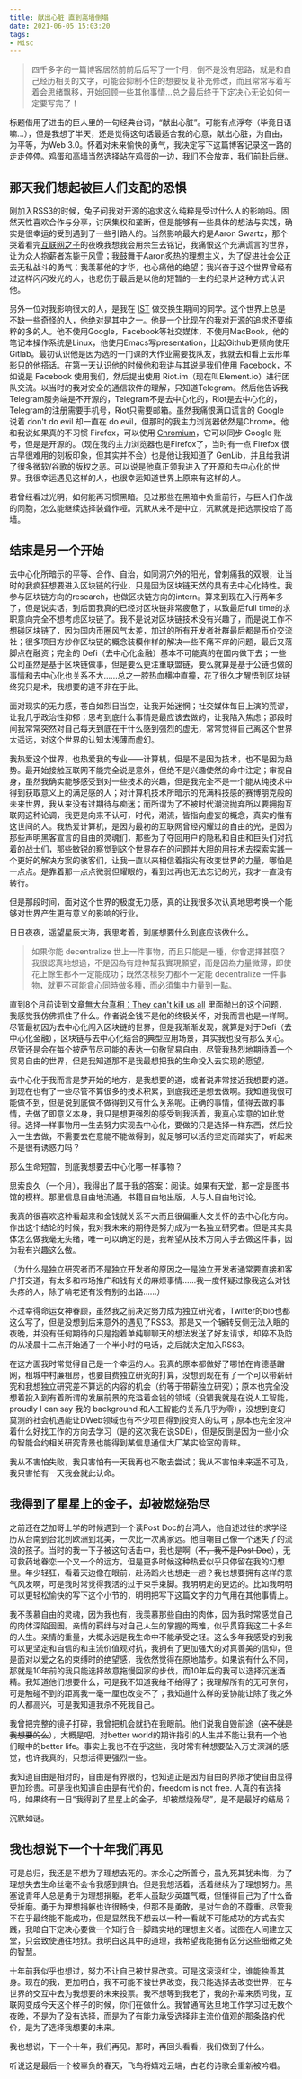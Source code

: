 ```yaml
---
title: 献出心脏 直到高墙倒塌
date: 2021-06-05 15:03:20
tags:
- Misc
---
```


> 四千多字的一篇博客居然前前后后写了一个月，倒不是没有思路，就是和自己经历相关的文字，可能会抑制不住的想要反复补充修改，而且常常写着写着会思绪飘移，开始回顾一些其他事情...总之最后终于下定决心无论如何一定要写完了！

标题借用了进击的巨人里的一句经典台词，“献出心脏”。可能有点浮夸（毕竟日语嘛...），但是我想了半天，还是觉得这句话最适合我的心意，献出心脏，为自由，为平等，为Web 3.0。怀着对未来愉快的勇气，我决定写下这篇博客记录这一路的走走停停。鸡蛋和高墙当然选择站在鸡蛋的一边，我们不会放弃，我们前赴后继。

## 那天我们想起被巨人们支配的恐惧

刚加入RSS3的时候，兔子问我对开源的追求这么纯粹是受过什么人的影响吗。固然天性喜欢合作与分享，讨厌集权和垄断，但是能够有一些具体的想法与实践，确实是很幸运的受到遇到了一些引路人的。当然影响最大的是Aaron Swartz，那个哭着看完[互联网之子](https://movie.douban.com/subject/25785114/)的夜晚我想我会用余生去铭记，我痛恨这个充满谎言的世界，让为众人抱薪者冻毙于风雪；我鼓舞于Aaron炙热的理想主义，为了促进社会公正去无私战斗的勇气；我羡慕他的才华，也心痛他的绝望；我兴奋于这个世界曾经有过这样闪闪发光的人，也悲伤于最后是以他的短暂的一生的纪录片这种方式认识他。

另外一位对我影响很大的人，是我在 [IST](https://tecnico.ulisboa.pt/en/) 做交换生期间的同学。这个世界上总是不缺一些奇怪的人，他绝对是其中之一。他是一个比现在的我对开源的追求还要纯粹的多的人。他不使用Google，Facebook等社交媒体，不使用MacBook，他的笔记本操作系统是Linux，他使用Emacs写presentation，比起Github更倾向使用 Gitlab。最初认识他是因为选的一门课的大作业需要找队友，我就去和看上去形单影只的他搭话。在第一天认识他的时候他和我讲与其说是我们使用 Facebook，不如说是 Facebook 使用我们，然后提出使用 Riot.im（现在叫Element.io）进行团队交流。以当时的我对安全的通信软件的理解，只知道Telegram。然后他告诉我Telegram服务端是不开源的，Telegram不是去中心化的，Riot是去中心化的，Telegram的注册需要手机号，Riot只需要邮箱。虽然我痛恨满口谎言的 Google 说着 don't do evil 却一直在 do evil，但那时的我主力浏览器依然是Chrome。他和我说如果真的不习惯 Firefox，可以使用 [Chromium](https://www.chromium.org/getting-involved/download-chromium)，它可以同步 Google 账号，但是是开源的。（现在我的主力浏览器也是Firefox了，当时有一点 Firefox 很古早很难用的刻板印象，但其实并不会）也是他让我知道了 GenLib，并且给我讲了很多微软/谷歌的版权之恶。可以说是他真正领我进入了开源和去中心化的世界。我很幸运遇见这样的人，也很幸运知道世界上原来有这样的人。

若曾经看过光明，如何能再习惯黑暗。见过那些在黑暗中负重前行，与巨人们作战的同胞，怎么能继续选择装聋作哑。沉默从来不是中立，沉默就是把选票投给了高墙。

## 结束是另一个开始

去中心化所暗示的平等、合作、自治，如同洞穴外的阳光，曾刺痛我的双眼，让当时的我疯狂想要进入区块链的行业，只是因为区块链天然的具有去中心化特性。我参与区块链方向的research，也做区块链方向的intern。算来到现在入行两年多了，但是说实话，到后面我真的已经对区块链非常疲惫了，以致最后full time的求职意向完全不想考虑区块链了。我不是说对区块链技术没有兴趣了，而是说工作不想碰区块链了，因为国内币圈风气太差，加过的所有开发者社群最后都是币价交流社；很多项目方炒作区块链的概念装模作样的解决一些不痛不痒的问题，最后又落脚点在融资；完全的 Defi（去中心化金融）基本不可能真的在国内做下去；一些公司虽然是基于区块链做事，但是要么更注重联盟链，要么就算是基于公链也做的事情和去中心化也关系不大......总之一腔热血横冲直撞，花了很久才醒悟到区块链终究只是术，我想要的道不非在于此。

面对现实的无力感，苍白如烈日当空，让我开始迷惘；社交媒体每日上演的荒谬，让我几乎政治性抑郁；思考到底什么事情是最应该去做的，让我陷入焦虑；那段时间我常常突然对自己每天到底在干什么感到强烈的虚无，常常觉得自己离这个世界太遥远，对这个世界的认知太浅薄而虚幻。

我热爱这个世界，也热爱我的专业——计算机，但是不是因为技术，也不是因为趋势。最开始接触互联网不能完全说是意外，但绝不是兴趣使然的命中注定；审视自身，虽然我确实能够感受到对一些技术的兴趣，但是我完全不是一个能从纯技术中得到获取意义上的满足感的人；对计算机技术所暗示的充满科技感的赛博朋克般的未来世界，我从来没有过期待与痴迷；而所谓为了不被时代潮流抛弃所以要拥抱互联网这种论调，我更是向来不认可，时代，潮流，皆指向虚妄的概念，真实的惟有这世间的人。我热爱计算机，是因为最初的互联网曾经闪耀过的自由的光，是因为那些声明黑客宣言的自由的灵魂们，那些为了夺回用户的隐私和自由和巨头们对抗着的战士们，那些敏锐的察觉到这个世界存在的问题并大胆的用技术去探索实践一个更好的解决方案的骇客们，让我一直以来相信着指尖有改变世界的力量，哪怕是一点点。是靠着那一点点微弱但耀眼的，看到过再也无法忘记的光，我才一直没有转行。

但是那段时间，面对这个世界的极度无力感，真的让我很多次认真地思考换一个能够对世界产生更有意义的影响的行业。

日日夜夜，遥望星辰大海，我思考着，到底想要什么到底应该做什么。

> 如果你能 decentralize 世上一件事物，而且只能是一種，你會選擇甚麼？我很認真地想過，不是因為有燈神幫我實現願望，而是因為力量微薄，即使花上餘生都不一定能成功；既然怎樣努力都不一定能 decentralize 一件事物，就更不可能貪心同時做多種，而必須集中力量到一點。

直到8个月前读到文章[無大台真相：They can't kill us all](https://matters.news/@ckxpress/%E7%84%A1%E5%A4%A7%E5%8F%B0%E7%9C%9F%E7%9B%B8-they-can-t-kill-us-all-bafyreieqqwdavbc5bowq2ogugj6bmzlyscim3bcezsiwaegxoefg2653dy) 里面抛出的这个问题，我感觉我仿佛抓住了什么。作者说金钱不是他的终极关怀，对我而言也是一样啊。尽管最初因为去中心化闯入区块链的世界，但是我渐渐发现，就算是对于Defi（去中心化金融），区块链与去中心化结合的典型应用场景，其实我也没有那么关心。尽管还是会在每个披萨节尽可能的表达一句敬贸易自由，尽管我热烈地期待着一个贸易自由的世界，但是我知道那不是我最想把我的生命投入去实现的愿望。

去中心化于我而言是梦开始的地方，是我想要的道，或者说非常接近我想要的道。到现在也有了一些尽管不算很多的技术积累，到底我还是想去做啊。我知道我很可能做不到，但是说到底做不做得到又有什么关系呢。正确的事情，值得去做的事情，去做了即意义本身，我只是想更强烈的感受到我活着，我真心实意的如此觉得。选择一样事物用一生去努力实现去中心化，要做的只是选择一样东西，然后投入一生去做，不需要去在意能不能做得到，就足够可以活的坚定而踏实了，听起来不是很有诱惑力吗？

那么生命短暂，到底我想要去中心化哪一样事物？

思索良久（一个月），我得出了属于我的答案：阅读。如果有天堂，那一定是图书馆的模样。那里信息自由地流通，书籍自由地出版，人与人自由地讨论。

我真的很喜欢这种看起来和金钱就关系不大而且很偏重人文关怀的去中心化方向。作出这个结论的时候，我对我未来的期待是努力成为一名独立研究者。但是其实具体怎么做我毫无头绪，唯一可以确定的是，我希望从技术方向入手去做这件事，因为我有兴趣这么做。

（为什么是独立研究者而不是独立开发者的原因之一是独立开发者通常要直接和客户打交道，有太多和市场推广和钱有关的麻烦事情......我一度怀疑过像我这么对钱头疼的人，除了啃老还有没有别的出路......）

不过幸得命运女神眷顾，虽然我之前决定努力成为独立研究者，Twitter的bio也都这么写了，但是没想到后来意外的遇见了RSS3。那是又一个辗转反侧无法入眠的夜晚，并没有任何期待的只是抱着单纯聊聊天的想法发送了好友请求，却猝不及防的从凌晨十二点开始通了一个半小时的电话，之后就决定加入RSS3。

在这方面我时常觉得自己是一个幸运的人。我真的原本都做好了哪怕在肯德基蹭网，租城中村廉租房，也要自费独立研究的打算，没想到现在有了一个可以带薪研究和我想独立研究差不算远的内容的机会（约等于带薪独立研究）；原本也完全没想着投入到有着所谓的发展前景的充溢着金钱的领域（没错我就是在说人工智能，proudly I can say 我的 background 和人工智能的关系几乎为零），没想到变幻莫测的社会机遇能让DWeb领域也有不少项目得到投资人的认可；原本也完全没冲着什么好找工作的方向去学习（是的这次我在说SDE），但是反倒是因为一些小众的智能合约相关研究背景也能得到某信息通信大厂某实验室的青睐。

我从不害怕失败，我只害怕有一天我再也不敢去尝试；我从不害怕未来遥不可及，我只害怕有一天我会就此认命。

## 我得到了星星上的金子，却被燃烧殆尽

之前还在芝加哥上学的时候遇到一个读Post Doc的台湾人，他自述过往的求学经历从台南到台北到欧洲到北美，一次比一次离家远。他自嘲自己像一个迷失了的流浪的孩子。当时的我一下子被这句话击中，我也是啊（~~不，我不是Post Doc~~），无可救药地眷恋一个又一个的远方。但是更多时候这种热爱似乎只停留在我的幻想里。年少轻狂，看着天边像在眼前，赴汤蹈火也想走一趟？我也想要拥有这样的意气风发啊，可是我时常觉得我活的过于束手束脚。我明明走的更远的。比如我明明可以更轻松愉快的写下这个小节的，明明把写下这篇文字的力气用在其他事情上。

我不羡慕自由的灵魂，因为我也有，我羡慕那些自由的肉体，因为我时常感觉自己的肉体深陷囹圄。亲情的羁绊与对自己人生的掌握的两难，似乎贯穿我这二十多年的人生。亲情的重量，大概永远是我生命中不能承受之轻。这么多年我感受的到我可以更坚定和自信的和主流价值观对抗，我拥有了更加强大的对真善美的信仰，但是面对以爱之名的束缚时的绝望感，我依然觉得在原地踏步。如果说有什么不同，那就是10年前的我只能选择故意拖慢回家的步伐，而10年后的我可以选择沉迷酒精。我知道他们想要什么，可是我不知道我给不给得了；我理解所有的无可奈何，可是触碰不到的距离我一毫一厘也改变不了；我知道什么样的妥协能让除了我之外的人都高兴，可是我知道我杀不死我自己。

我曾把完整的镜子打碎，我曾把机会就扔在我眼前。他们说我自毁前途（~~这不就是我想要的么~~），大概是吧，对better world的期许指引的人生并不能让我有一个他们眼中的better life。事实上我也不在乎这些，我时常有种想要坠入万丈深渊的感觉，也许我真的，只想活得更强烈一些。

我知道自由是相对的，自由是有界限的，也知道正是因为自由的界限才使自由显得更加珍贵。可是我也知道自由是有代价的，freedom is not free. 人真的有选择吗，如果终有一日“我得到了星星上的金子，却被燃烧殆尽”，是不是最好的结局？

沉默如谜。

## 我也想说下一个十年我们再见

可是总归，我还是不想为了理想去死的。亦余心之所善兮，虽九死其犹未悔，为了理想失去生命丝毫不会令我感到惧怕。但是我想活着，活着继续为了理想努力。黑塞说青年人总是勇于为理想捐躯，老年人虽缺少英雄气概，但懂得自己为了什么备受折磨。勇于为理想捐躯也许很畅快，但那不是勇敢，是对生命的不尊重。尽管我不在乎最终能不能成功，但是显然我不想去以一种一看就不可能成功的方式去实践，我暗自下定决心要做一个知行合一脚踏实地的理想主义者。试图在人间建立天堂，只会致使通往地狱。我明白这其中的道理，我希望我能拥有区分这些细微之处的智慧。

十年前我似乎也想过，努力不让自己被世界改变。可是这滚滚红尘，谁能独善其身。现在的我，更加明白，我不可能不被世界改变，我只能选择去改变世界，在与世界的交互中去为我想要的未来投票。我不想等到我老了，我的孙辈来质问我，互联网变成今天这个样子的时候，你们在做什么。我曾通宵达旦地工作学习过无数个夜晚，不是为了没有选择，而是为了有能力承受选择非主流价值观的那条路的代价，是为了选择我想要的未来。

我也想说，下一个十年，我们再见。那时，再回头看看，我们做到了什么。

听说这是最后一个被辜负的春天，飞鸟将嬉戏云端，古老的诗歌会重新被吟唱。
